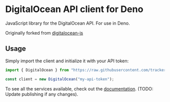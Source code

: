 # DigitalOcean API client for Deno

JavaScript library for the DigitalOcean API. For use in Deno.

Originally forked from
[digitalocean-js](https://github.com/johnbwoodruff/digitalocean-js/)

## Usage

Simply import the client and initialize it with your API token:

```js
import { DigitalOcean } from "https://raw.githubusercontent.com/tracker1/digitalocean-deno/master/mod.ts";

const client = new DigitalOcean("my-api-token");
```

To see all the services available, check out the
[documentation](https://johnbwoodruff.github.io/digitalocean-js/). (TODO: Update
publishing if any changes).
